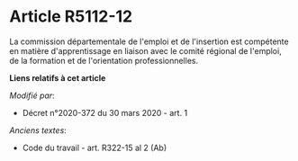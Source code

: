 # Article R5112-12

La commission départementale de l'emploi et de l'insertion est compétente en matière d'apprentissage en liaison avec le
comité régional de l'emploi, de la formation et de l'orientation professionnelles.

**Liens relatifs à cet article**

_Modifié par_:

  - Décret n°2020-372 du 30 mars 2020 - art. 1

_Anciens textes_:

  - Code du travail - art. R322-15 al 2 (Ab)
